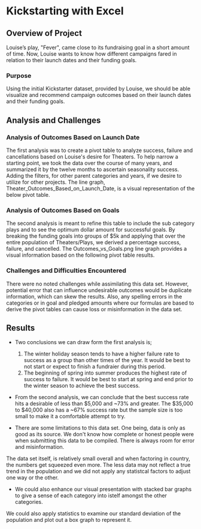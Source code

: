 # Kickstarting with Excel

## Overview of Project

Louise’s play, "Fever", came close to its fundraising goal in a short amount of time. Now, Louise wants to know how different campaigns fared in relation to their launch dates and their funding goals.

### Purpose

Using the initial Kickstarter dataset, provided by Louise, we should be able visualize and recommend campaign outcomes based on their launch dates and their funding goals.  

## Analysis and Challenges

### Analysis of Outcomes Based on Launch Date

The first analysis was to create a pivot table to analyze success, failure and cancellations based on Louise's desire for Theaters.  To help narrow a starting point, we took the data over the course of many years, and summarized it by the twelve months to ascertain seasonality success.  Adding the filters, for other parent categories and years, if we desire to utilize for other projects.  The line graph, Theater_Outcomes_Based_on_Launch_Date, is a visual representation of the below pivot table.

### Analysis of Outcomes Based on Goals

The second analysis is meant to refine this table to include the sub category plays and to see the optimum dollar amount for successful goals.  By breaking the funding goals into groups of $5k and applying that over the entire population of Theaters/Plays, we derived a percentage success, failure, and cancelled.  The Outcomes_vs_Goals.png line graph provides a visual information based on the following pivot table results.

### Challenges and Difficulties Encountered

There were no noted challenges while assimilating this data set.  However, potential error that can influence undesirable outcomes would be duplicate information, which can skew the results.  Also, any spelling errors in the categories or in goal and pledged amounts where our formulas are based to derive the pivot tables can cause loss or misinformation in the data set.

## Results

- Two conclusions we can draw form the first analysis is;
  1) The winter holiday season tends to have a higher failure rate to success as a group than other times of the year.  It would be best to not start or expect to finish a fundraier during this period.
  2) The beginning of spring into summer produces the highest rate of success to failure.  It would be best to start at spring and end prior to the winter season to achieve the best success.

- From the second analysis, we can conclude that the best success rate hits a desirable of less than $5,000 and ~73% and greater.  The $35,000 to $40,000 also has a ~67% success rate but the sample size is too small to make it a comfortable attempt to try.

- There are some limitations to this data set.  One being, data is only as good as its source.  We don't know how complete or honest people were when submitting this data to be compiled.  There is always room for error and misinformation.

The data set itself, is relatively small overall and when factoring in country, the numbers get squeezed even more.  The less data may not reflect a true trend in the population and we did not apply any statistcal factors to adjust one way or the other.

- We could also enhance our visual presentation with stacked bar graphs to give a sense of each category into istelf amongst the other categories.

We could also apply statistics to examine our standard deviation of the population and plot out a box graph to represent it.

